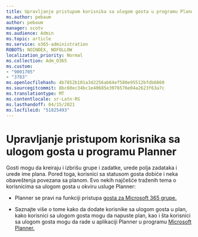 ```yaml
---
title: Upravljanje pristupom korisnika sa ulogom gosta u programu Planner
ms.author: pebaum
author: pebaum
manager: scotv
ms.audience: Admin
ms.topic: article
ms.service: o365-administration
ROBOTS: NOINDEX, NOFOLLOW
localization_priority: Normal
ms.collection: Adm_O365
ms.custom:
- "9001705"
- "3783"
ms.openlocfilehash: 4b7852b101a342256ab64ef580e95512bfdb6860
ms.sourcegitcommit: 8bc60ec34bc1e40685e3976576e04a2623f63a7c
ms.translationtype: MT
ms.contentlocale: sr-Latn-RS
ms.lasthandoff: 04/15/2021
ms.locfileid: "51825493"
---
```

# <a name="manage-guest-user-access-to-planner"></a>Upravljanje pristupom korisnika sa ulogom gosta u programu Planner

Gosti mogu da kreiraju i izbrišu grupe i zadatke, urede polja zadataka i urede ime plana. Pored toga, korisnici sa statusom gosta dobiće i neka obaveštenja povezana sa planom. Evo nekih najčešće traženih tema o korisnicima sa ulogom gosta u okviru usluge Planner:

- Planner se pravi na funkciji pristupa [gosta za Microsoft 365 grupe.](https://support.office.com/article/Adding-guests-to-Office-365-Groups-bfc7a840-868f-4fd6-a390-f347bf51aff6) 

- Saznajte više o tome kako da dodate korisnike sa ulogom gosta u plan, kako korisnici sa ulogom gosta mogu da napuste plan, kao i šta korisnici sa ulogom gosta mogu da rade u aplikaciji Planner u programu [Microsoft Planner.](https://support.office.com/article/Guest-access-in-Microsoft-Planner-cc5d7f96-dced-4da4-ab62-08c72d9759c6)
